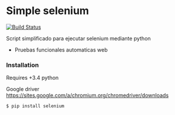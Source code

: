 # Simple selenium 


[![Build Status](https://travis-ci.org/joemccann/dillinger.svg?branch=master)](https://travis-ci.org/joemccann/dillinger)

Script simplificado para ejecutar selenium mediante python

  -  Pruebas funcionales automaticas web



### Installation

Requires +3.4 python

Google driver
https://sites.google.com/a/chromium.org/chromedriver/downloads


```sh
$ pip install selenium
```
